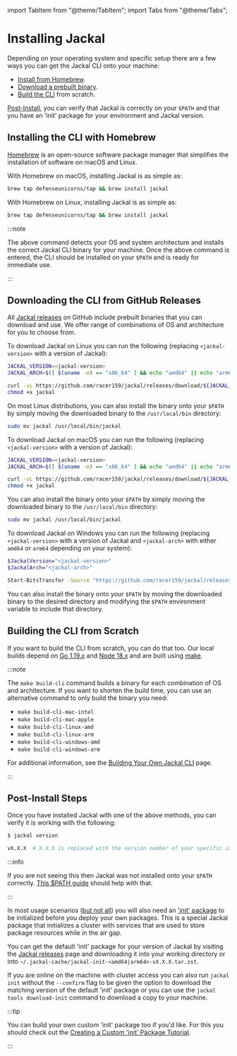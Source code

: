 import TabItem from "@theme/TabItem";
import Tabs from "@theme/Tabs";

# Installing Jackal

Depending on your operating system and specific setup there are a few ways you can get the Jackal CLI onto your machine:

- [Install from Homebrew](#installing-from-the-defense-unicorns-homebrew-tap).
- [Download a prebuilt binary](#downloading-a-prebuilt-binary-from-our-github-releases).
- [Build the CLI](#building-the-cli-from-scratch) from scratch.

[Post-Install](#post-install-steps), you can verify that Jackal is correctly on your `$PATH` and that you have an 'init' package for your environment and Jackal version.

## Installing the CLI with Homebrew

[Homebrew](https://brew.sh/) is an open-source software package manager that simplifies the installation of software on macOS and Linux.


<Tabs>
<TabItem value="macOS">

With Homebrew on macOS, installing Jackal is as simple as:

```bash
brew tap defenseunicorns/tap && brew install jackal
```

</TabItem>
<TabItem value="Linux">

With Homebrew on Linux, installing Jackal is as simple as:

```bash
brew tap defenseunicorns/tap && brew install jackal
```

</TabItem>
</Tabs>

:::note

The above command detects your OS and system architecture and installs the correct Jackal CLI binary for your machine. Once the above command is entered, the CLI should be installed on your `$PATH` and is ready for immediate use.

:::

## Downloading the CLI from GitHub Releases

All [Jackal releases](https://github.com/racer159/jackal/releases) on GitHub include prebuilt binaries that you can download and use. We offer range of combinations of OS and architecture for you to choose from.

<Tabs>
<TabItem value="Linux">

To download Jackal on Linux you can run the following (replacing `<jackal-version>` with a version of Jackal):

```bash
JACKAL_VERSION=<jackal-version>
JACKAL_ARCH=$([ $(uname -m) == "x86_64" ] && echo "amd64" || echo "arm64";)

curl -sL https://github.com/racer159/jackal/releases/download/${JACKAL_VERSION}/jackal_${JACKAL_VERSION}_Linux_${JACKAL_ARCH} -o jackal
chmod +x jackal
```

On most Linux distributions, you can also install the binary onto your `$PATH` by simply moving the downloaded binary to the `/usr/local/bin` directory:

```bash
sudo mv jackal /usr/local/bin/jackal
```

</TabItem>
<TabItem value="macOS">

To download Jackal on macOS you can run the following (replacing `<jackal-version>` with a version of Jackal):

```bash
JACKAL_VERSION=<jackal-version>
JACKAL_ARCH=$([ $(uname -m) == "x86_64" ] && echo "amd64" || echo "arm64";)

curl -sL https://github.com/racer159/jackal/releases/download/${JACKAL_VERSION}/jackal_${JACKAL_VERSION}_Darwin_${JACKAL_ARCH} -o jackal
chmod +x jackal
```

You can also install the binary onto your `$PATH` by simply moving the downloaded binary to the `/usr/local/bin` directory:

```bash
sudo mv jackal /usr/local/bin/jackal
```

</TabItem>
<TabItem value="Windows">


To download Jackal on Windows you can run the following (replacing `<jackal-version>` with a version of Jackal and `<jackal-arch>` with either `amd64` or `arm64` depending on your system):

```bash
$JackalVersion="<jackal-version>"
$JackalArch="<jackal-arch>"

Start-BitsTransfer -Source "https://github.com/racer159/jackal/releases/download/$($JackalVersion)/jackal_$($JackalVersion)_Windows_$($JackalArch).exe" -Destination jackal.exe
```

You can also install the binary onto your `$PATH` by moving the downloaded binary to the desired directory and modifying the `$PATH` environment variable to include that directory.

</TabItem>
</Tabs>

## Building the CLI from Scratch

If you want to build the CLI from scratch, you can do that too. Our local builds depend on [Go 1.19.x](https://golang.org/doc/install) and [Node 18.x](https://nodejs.org/en) and are built using [make](https://www.gnu.org/software/make/).

:::note

The `make build-cli` command builds a binary for each combination of OS and architecture. If you want to shorten the build time, you can use an alternative command to only build the binary you need:

- `make build-cli-mac-intel`
- `make build-cli-mac-apple`
- `make build-cli-linux-amd`
- `make build-cli-linux-arm`
- `make build-cli-windows-amd`
- `make build-cli-windows-arm`

For additional information, see the [Building Your Own Jackal CLI](../2-the-jackal-cli/0-building-your-own-cli.md) page.

:::

## Post-Install Steps

Once you have installed Jackal with one of the above methods, you can verify it is working with the following:

```bash
$ jackal version

vX.X.X  # X.X.X is replaced with the version number of your specific installation
```

:::info

If you are not seeing this then Jackal was not installed onto your `$PATH` correctly. [This $PATH guide](https://zwbetz.com/how-to-add-a-binary-to-your-path-on-macos-linux-windows/) should help with that.

:::

In most usage scenarios ([but not all](../../examples/yolo/README.md)) you will also need an ['init' package](../3-create-a-jackal-package/3-jackal-init-package.md) to be initialized before you deploy your own packages. This is a special Jackal package that initializes a cluster with services that are used to store package resources while in the air gap.

You can get the default 'init' package for your version of Jackal by visiting the [Jackal releases](https://github.com/racer159/jackal/releases) page and downloading it into your working directory or into `~/.jackal-cache/jackal-init-<amd64|arm64>-vX.X.X.tar.zst`.

If you are online on the machine with cluster access you can also run `jackal init` without the `--confirm` flag to be given the option to download the matching version of the default 'init' package or you can use the `jackal tools download-init` command to download a copy to your machine.

:::tip

You can build your own custom 'init' package too if you'd like. For this you should check out the [Creating a Custom 'init' Package Tutorial](../5-jackal-tutorials/8-custom-init-packages.md).

:::
